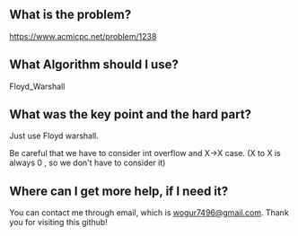 ## What is the problem?

<https://www.acmicpc.net/problem/1238>

## What Algorithm should I use?

Floyd_Warshall

## What was the key point and the hard part?

Just use Floyd warshall.

Be careful that we have to consider int overflow and X->X case. (X to X is always 0 , so we don't have to consider it)

## Where can I get more help, if I need it?

You can contact me through email, which is wogur7496@gmail.com.
Thank you for visiting this github!

